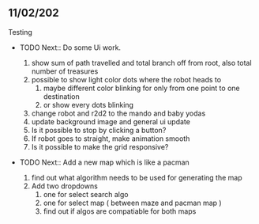 ## 11/02/202
 Testing
* TODO Next:: Do some Ui work.
  1. show sum of path travelled and total branch off from root, also total number of treasures
  2. possible to show light color dots where the robot heads to
     1. maybe different color blinking for only from one point to one destination
     2. or show every dots blinking
  3. change robot and r2d2 to the mando and baby yodas
  4. update background image and general ui update
  5. Is it possible to stop by clicking a button?
  6. If robot goes to straight, make animation smooth
  7. Is it possible to make the grid responsive?

* TODO Next:: Add a new map which is like a pacman 
  1. find out what algorithm needs to be used for generating the map
  2. Add two dropdowns
     1. one for select search algo
     2. one for select map ( between maze and pacman map )
     3. find out if algos are compatiable for both maps
  

